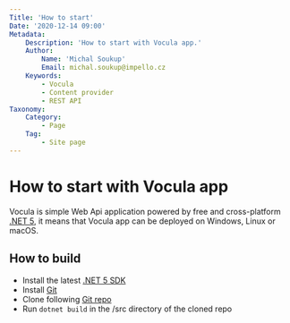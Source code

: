 ```yaml
---
Title: 'How to start'
Date: '2020-12-14 09:00'
Metadata:
    Description: 'How to start with Vocula app.'
    Author:
        Name: 'Michal Soukup'
        Email: michal.soukup@impello.cz
    Keywords:
        - Vocula
        - Content provider
        - REST API
Taxonomy:
    Category:
        - Page
    Tag:
        - Site page
---
```

# How to start with Vocula app

Vocula is simple Web Api application powered by free and cross-platform [.NET 5](https://dotnet.microsoft.com), it means that Vocula app can be deployed on Windows, Linux or macOS.

## How to build

* Install the latest [.NET 5 SDK](https://www.microsoft.com/net/download/core#/current)
* Install [Git](https://git-scm.com)
* Clone following [Git repo](https://github.com/impello-msoukup/vocula)
* Run `dotnet build` in the /src directory of the cloned repo